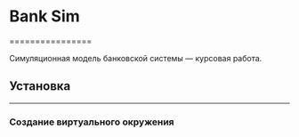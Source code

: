 # Bank Sim
================

Симуляционная модель банковской системы — курсовая работа.


## Установка
---------------

### Создание виртуального окружения

